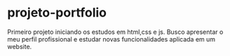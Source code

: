 # projeto-portfolio
Primeiro projeto iniciando os estudos em html,css e js. Busco apresentar o meu perfil profissional e estudar novas funcionalidades aplicada em um website.
